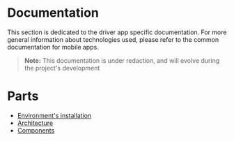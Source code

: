 # Documentation

This section is dedicated to the driver app specific documentation. For more general information about technologies used, please refer to the common documentation for mobile apps.

> **Note:** This documentation is under redaction, and will evolve during the project's development

# Parts

- [Environment's installation](install-environment.md)
- [Architecture](architecture.md)
- [Components](components.md)
